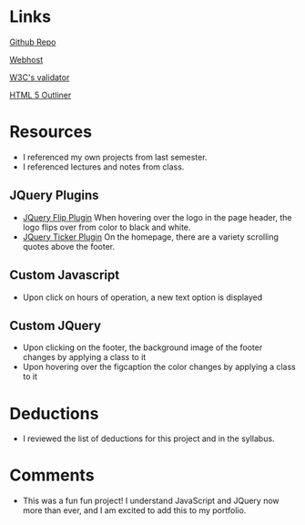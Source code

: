 # Links
[Github Repo]()

[Webhost]()

[W3C's validator]()

[HTML 5 Outliner]()

# Resources
* I referenced my own projects from last semester.
* I referenced lectures and notes from class.

## JQuery Plugins
* [JQuery Flip Plugin](https://nnattawat.github.io/flip/) When hovering over the logo in the page header, the logo flips over from color to black and white.
* [JQuery Ticker Plugin](http://www.jqueryscript.net/animation/HTML-List-Based-Scroller-Ticker-Plugin-jQuery-simpleTicker.html) On the homepage, there are a variety scrolling quotes above the footer.

## Custom Javascript
* Upon click on hours of operation, a new text option is displayed

## Custom JQuery
* Upon clicking on the footer, the background image of the footer changes by applying a class to it
* Upon hovering over the figcaption the color changes by applying a class to it

# Deductions
* I reviewed the list of deductions for this project and in the syllabus.

# Comments
* This was a fun fun project! I understand JavaScript and JQuery now more than ever,
and I am excited to add this to my portfolio.
